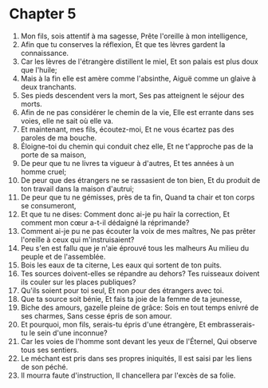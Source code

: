 # Chapter 5

1. Mon fils, sois attentif à ma sagesse, Prête l'oreille à mon intelligence,
2. Afin que tu conserves la réflexion, Et que tes lèvres gardent la connaissance.
3. Car les lèvres de l'étrangère distillent le miel, Et son palais est plus doux que l'huile;
4. Mais à la fin elle est amère comme l'absinthe, Aiguë comme un glaive à deux tranchants.
5. Ses pieds descendent vers la mort, Ses pas atteignent le séjour des morts.
6. Afin de ne pas considérer le chemin de la vie, Elle est errante dans ses voies, elle ne sait où elle va.
7. Et maintenant, mes fils, écoutez-moi, Et ne vous écartez pas des paroles de ma bouche.
8. Éloigne-toi du chemin qui conduit chez elle, Et ne t'approche pas de la porte de sa maison,
9. De peur que tu ne livres ta vigueur à d'autres, Et tes années à un homme cruel;
10. De peur que des étrangers ne se rassasient de ton bien, Et du produit de ton travail dans la maison d'autrui;
11. De peur que tu ne gémisses, près de ta fin, Quand ta chair et ton corps se consumeront,
12. Et que tu ne dises: Comment donc ai-je pu haïr la correction, Et comment mon cœur a-t-il dédaigné la réprimande?
13. Comment ai-je pu ne pas écouter la voix de mes maîtres, Ne pas prêter l'oreille à ceux qui m'instruisaient?
14. Peu s'en est fallu que je n'aie éprouvé tous les malheurs Au milieu du peuple et de l'assemblée.
15. Bois les eaux de ta citerne, Les eaux qui sortent de ton puits.
16. Tes sources doivent-elles se répandre au dehors? Tes ruisseaux doivent ils couler sur les places publiques?
17. Qu'ils soient pour toi seul, Et non pour des étrangers avec toi.
18. Que ta source soit bénie, Et fais ta joie de la femme de ta jeunesse,
19. Biche des amours, gazelle pleine de grâce: Sois en tout temps enivré de ses charmes, Sans cesse épris de son amour.
20. Et pourquoi, mon fils, serais-tu épris d'une étrangère, Et embrasserais-tu le sein d'une inconnue?
21. Car les voies de l'homme sont devant les yeux de l'Éternel, Qui observe tous ses sentiers.
22. Le méchant est pris dans ses propres iniquités, Il est saisi par les liens de son péché.
23. Il mourra faute d'instruction, Il chancellera par l'excès de sa folie.

